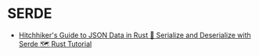 # SERDE

- [Hitchhiker's Guide to JSON Data in Rust 🦀 Serialize and Deserialize with Serde 🗺️ Rust Tutorial](https://www.youtube.com/watch?v=YLZtw8_aLwA&ab_channel=TrevorSullivan)



